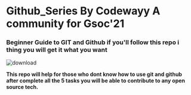 # Github_Series By Codewayy A community for Gsoc'21
### Beginner Guide to GIT and Github if you'll follow this repo i thing you will get it what you want
![download](https://user-images.githubusercontent.com/47344024/87243162-452a0c00-c451-11ea-961e-f33eb3cc444d.png)


<b> This repo will help for those who dont know how to use git and github after complete all the 5 tasks you will be able to contribute to any open source tech. 
